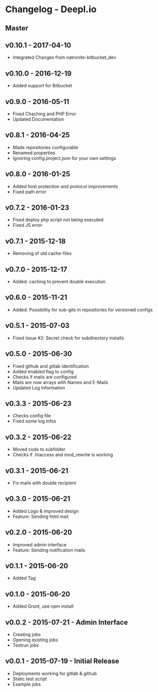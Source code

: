 # Changelog - Deepl.io

## Master


## v0.10.1 - 2017-04-10

* Integrated Changes from natronite-bitbucket_dev

## v0.10.0 - 2016-12-19

* Added support for Bitbucket

## v0.9.0 - 2016-05-11

* Fixed Chaching and PHP Error
* Updated Documentation

## v0.8.1 - 2016-04-25

* Made repositories configurable
* Renamed properties
* Ignoring config.project.json for your own settings

## v0.8.0 - 2016-01-25

* Added host protection and protocol improvements
* Fixed path error

## v0.7.2 - 2016-01-23

* Fixed deploy php script not being executed
* Fixed JS error

## v0.7.1 - 2015-12-18

* Removing of old cache-files

## v0.7.0 - 2015-12-17

* Added: caching to prevent double execution

## v0.6.0 - 2015-11-21

* Added: Possibility for sub-gits in repositories for versioned configs

## v0.5.1 - 2015-07-03

* Fixed Issue #2: Secret check for subdirectory installs

## v0.5.0 - 2015-06-30

* Fixed github and gitlab identification
* Added enabled flag to config
* Checks if mails are configured
* Mails are now arrays with Names and E-Mails
* Updated Log Information

## v0.3.3 - 2015-06-23

* Checks config file
* Fixed some log infos

## v0.3.2 - 2015-06-22

* Moved code to subfolder
* Checks if .htaccess and mod_rewrite is working

## v0.3.1 - 2015-06-21

* Fix mails with double recipient

## v0.3.0 - 2015-06-21

* Added Logo & improved design
* Feature: Sending html mail

## v0.2.0 - 2015-06-20

* Improved admin interface
* Feature: Sending notification mails

## v0.1.1 - 2015-06-20

* Added Tag

## v0.1.0 - 2015-06-20

* Added Grunt, use npm install

## v0.0.2 - 2015-07-21 - Admin Interface

* Creating jobs
* Opening existing jobs
* Testrun jobs

## v0.0.1 - 2015-07-19 - Initial Release

* Deployments working for gitlab & github
* Static test script
* Example jobs